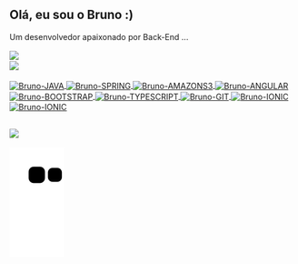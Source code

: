 ## Olá, eu sou o Bruno :)

 Um desenvolvedor apaixonado por Back-End ...

  <a href="https://github.com/brunodevjava">
   <div>
<img height="180em" align="center" src="https://github-readme-stats.vercel.app/api?username=brunodevjava&amp;show_icons=true&amp;theme=dark&amp;include_all_commits=true&amp;count_private=true">
</div>

   <img height="180em" align="center" src="https://github-readme-stats.vercel.app/api/top-langs/?username=brunodevjava&layout=compact&langs_count=7&theme=dark" />
</div>

<div style="display: inline_block"><br>
  <img align="center" alt="Bruno-JAVA" height="50" width="60" src="https://cdn.jsdelivr.net/gh/devicons/devicon/icons/java/java-plain.svg">
  <img align="center" alt="Bruno-SPRING" height="50" width="60" src="https://cdn.jsdelivr.net/gh/devicons/devicon/icons/spring/spring-original.svg">
  <img align="center" alt="Bruno-AMAZONS3" height="50" width="60" src="https://cdn.jsdelivr.net/gh/devicons/devicon/icons/amazonwebservices/amazonwebservices-original.svg">
  <img align="center" alt="Bruno-ANGULAR" height="50" width="60" src="https://cdn.jsdelivr.net/gh/devicons/devicon/icons/angularjs/angularjs-original.svg">
  <img align="center" alt="Bruno-BOOTSTRAP" height="50" width="60" src="https://cdn.jsdelivr.net/gh/devicons/devicon/icons/bootstrap/bootstrap-original.svg">
  <img align="center" alt="Bruno-TYPESCRIPT" height="50" width="60" src="https://cdn.jsdelivr.net/gh/devicons/devicon/icons/typescript/typescript-original.svg">
  <img align="center" alt="Bruno-GIT" height="50" width="60" src="https://cdn.jsdelivr.net/gh/devicons/devicon/icons/git/git-original.svg">
  <img align="center" alt="Bruno-IONIC" height="50" width="60" src="https://cdn.jsdelivr.net/gh/devicons/devicon/icons/ionic/ionic-original.svg">
    <img align="center" alt="Bruno-IONIC" height="50" width="100" src="https://camo.githubusercontent.com/c108a6fa10a6a4c0e93d37b780e003582c15f461365272337307e56ac700012f/68747470733a2f2f64656570616b2d74657273652e6769746875622e696f2f6173736574732f696d616765732f726573756d652f646174612f6a6173706572736f66742e706e67">

<div>

##

<div>
  <a href = "mailto:brunodeveloper2022@gmail.com"><img src="https://img.shields.io/badge/-Gmail-%23333?style=for-the-badge&logo=gmail&logoColor=white" target="_blank"></a>
</div>

![Snake animation](https://github.com/brunodevjava/brunodevjava/blob/output/github-contribution-grid-snake.svg)
